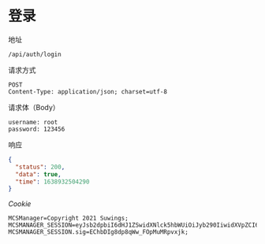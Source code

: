 # 登录

地址

```
/api/auth/login
```

请求方式

```
POST
Content-Type: application/json; charset=utf-8
```

请求体（Body）

```
username: root
password: 123456
```

响应

```json
{
  "status": 200,
  "data": true,
  "time": 1638932504290
}
```

_Cookie_

```cookie
MCSManager=Copyright 2021 Suwings; MCSMANAGER_SESSION=eyJsb2dpbiI6dHJ1ZSwidXNlck5hbWUiOiJyb290IiwidXVpZCI6InJvb3QiLCJ0b2tlbiI6Ijc5NWNkODUyYjI3ODQ5NmZhMTRhZGM2MDI5ZDY2MjRhMTYzODkzMjUwNDI5MCIsIl9leHBpcmUiOjE2MzkwMTg5MDQyOTAsIl9tYXhBZ2UiOjg2NDAwMDAwfQ==; MCSMANAGER_SESSION.sig=EChbDIg8dp8qWw_FOpMuMRpvxjk;
```
